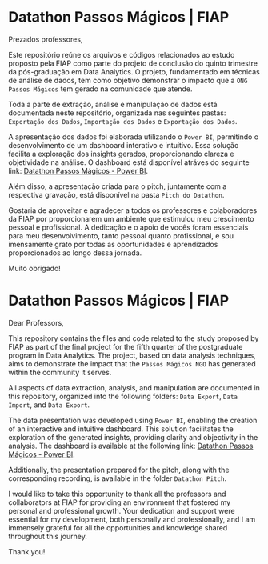 # Datathon Passos Mágicos | FIAP 

Prezados professores,

Este repositório reúne os arquivos e códigos relacionados ao estudo proposto pela FIAP como parte do projeto de conclusão do quinto trimestre da pós-graduação em Data Analytics. O projeto, fundamentado em técnicas de análise de dados, tem como objetivo demonstrar o impacto que a `ONG Passos Mágicos` tem gerado na comunidade que atende.

Toda a parte de extração, análise e manipulação de dados está documentada neste repositório, organizada nas seguintes pastas: `Exportação dos Dados`, `Importação dos Dados` e `Exportação dos Dados`.

A apresentação dos dados foi elaborada utilizando o `Power BI`, permitindo o desenvolvimento de um dashboard interativo e intuitivo. Essa solução facilita a exploração dos insights gerados, proporcionando clareza e objetividade na análise. O dashboard está disponível atráves do seguinte link:  [Datathon Passos Mágicos - Power BI](https://albertomarson.com.br).

Além disso, a apresentação criada para o pitch, juntamente com a respectiva gravação, está disponível na pasta `Pitch do Datathon`. 

Gostaria de aproveitar e agradecer a todos os professores e colaboradores da FIAP por proporcionarem um ambiente que estimulou meu crescimento pessoal e profissional. A dedicação e o apoio de vocês foram essenciais para meu desenvolvimento, tanto pessoal quanto profissional, e sou imensamente grato por todas as oportunidades e aprendizados proporcionados ao longo dessa jornada.

Muito obrigado!  

# Datathon Passos Mágicos | FIAP 

Dear Professors,

This repository contains the files and code related to the study proposed by FIAP as part of the final project for the fifth quarter of the postgraduate program in Data Analytics. The project, based on data analysis techniques, aims to demonstrate the impact that the `Passos Mágicos NGO` has generated within the community it serves.

All aspects of data extraction, analysis, and manipulation are documented in this repository, organized into the following folders: `Data Export`, `Data Import`, and `Data Export`.

The data presentation was developed using `Power BI`, enabling the creation of an interactive and intuitive dashboard. This solution facilitates the exploration of the generated insights, providing clarity and objectivity in the analysis. The dashboard is available at the following link: [Datathon Passos Mágicos - Power BI](https://albertomarson.com.br).

Additionally, the presentation prepared for the pitch, along with the corresponding recording, is available in the folder `Datathon Pitch`.

I would like to take this opportunity to thank all the professors and collaborators at FIAP for providing an environment that fostered my personal and professional growth. Your dedication and support were essential for my development, both personally and professionally, and I am immensely grateful for all the opportunities and knowledge shared throughout this journey.

Thank you! 
